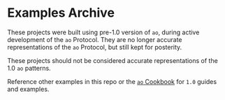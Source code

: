 # Examples Archive

These projects were built using pre-1.0 version of `ao`, during active development of the `ao` Protocol. They are no longer accurate representations of the `ao` Protocol, but still kept for posterity.

These projects should not be considered accurate representations of the 1.0 `ao` patterns.

Reference other examples in this repo or the [`ao` Cookbook](https://cookbook_ao.arweave.dev) for `1.0` guides and examples.
